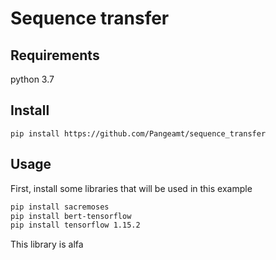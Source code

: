 # Sequence transfer

## Requirements
python 3.7

## Install
```
pip install https://github.com/Pangeamt/sequence_transfer
```

## Usage
First, install some libraries that will be used in this example

```BASH
pip install sacremoses
pip install bert-tensorflow
pip install tensorflow 1.15.2
```

This library is alfa